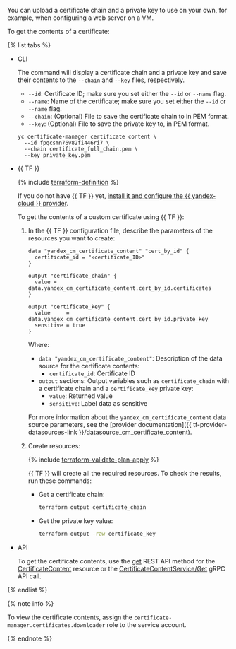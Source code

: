 You can upload a certificate chain and a private key to use on your own, for example, when configuring a web server on a VM.

To get the contents of a certificate:

{% list tabs %}

- CLI

   The command will display a certificate chain and a private key and save their contents to the `--chain` and `--key` files, respectively.

   * `--id`: Certificate ID; make sure you set either the `--id` or `--name` flag.
   * `--name`: Name of the certificate; make sure you set either the `--id` or `--name` flag.
   * `--chain`: (Optional) File to save the certificate chain to in PEM format.
   * `--key`: (Optional) File to save the private key to, in PEM format.


   ```
   yc certificate-manager certificate content \
     --id fpqcsmn76v82fi446ri7 \
     --chain certificate_full_chain.pem \
     --key private_key.pem
   ```

- {{ TF }}

   {% include [terraform-definition](../../_tutorials/terraform-definition.md) %}

   If you do not have {{ TF }} yet, [install it and configure the {{ yandex-cloud }} provider](../../tutorials/infrastructure-management/terraform-quickstart.md#install-terraform).

   To get the contents of a custom certificate using {{ TF }}:

   1. In the {{ TF }} configuration file, describe the parameters of the resources you want to create:

      
      ```
      data "yandex_cm_certificate_content" "cert_by_id" {
        certificate_id = "<certificate_ID>"
      }

      output "certificate_chain" {
        value = data.yandex_cm_certificate_content.cert_by_id.certificates
      }

      output "certificate_key" {
        value     = data.yandex_cm_certificate_content.cert_by_id.private_key
        sensitive = true
      }
      ```



      Where:

      * `data "yandex_cm_certificate_content"`: Description of the data source for the certificate contents:
         * `certificate_id`: Certificate ID
      * `output` sections: Output variables such as `certificate_chain` with a certificate chain and a `certificate_key` private key:
         * `value`: Returned value
         * `sensitive`: Label data as sensitive

      For more information about the `yandex_cm_certificate_content` data source parameters, see the [provider documentation]({{ tf-provider-datasources-link }}/datasource_cm_certificate_content).

   1. Create resources:

      {% include [terraform-validate-plan-apply](../../_tutorials/terraform-validate-plan-apply.md) %}

      {{ TF }} will create all the required resources. To check the results, run these commands:

      * Get a certificate chain:

         ```bash
         terraform output certificate_chain
         ```

      * Get the private key value:

         ```bash
         terraform output -raw certificate_key
         ```

- API

   To get the certificate contents, use the [get](../../certificate-manager/api-ref/CertificateContent/get.md) REST API method for the [CertificateContent](../../certificate-manager/api-ref/CertificateContent/) resource or the [CertificateContentService/Get](../../certificate-manager/api-ref/grpc/certificate_content_service.md#Get) gRPC API call.

{% endlist %}

{% note info %}

To view the certificate contents, assign the `certificate-manager.certificates.downloader` role to the service account.

{% endnote %}